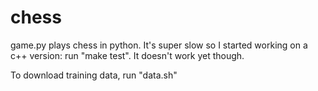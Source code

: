 chess
=====
game.py plays chess in python.  It's super slow so I started working on a c++ version: run "make test".  It doesn't work yet though.

To download training data, run "data.sh"
